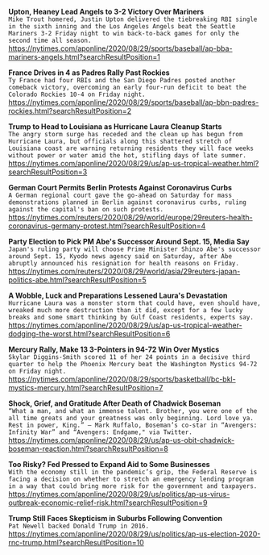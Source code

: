 **Upton, Heaney Lead Angels to 3-2 Victory Over Mariners**\
`Mike Trout homered, Justin Upton delivered the tiebreaking RBI single in the sixth inning and the Los Angeles Angels beat the Seattle Mariners 3-2 Friday night to win back-to-back games for only the second time all season.`\
https://nytimes.com/aponline/2020/08/29/sports/baseball/ap-bba-mariners-angels.html?searchResultPosition=1

**France Drives in 4 as Padres Rally Past Rockies**\
`Ty France had four RBIs and the San Diego Padres posted another comeback victory, overcoming an early four-run deficit to beat the Colorado Rockies 10-4 on Friday night.`\
https://nytimes.com/aponline/2020/08/29/sports/baseball/ap-bbn-padres-rockies.html?searchResultPosition=2

**Trump to Head to Louisiana as Hurricane Laura Cleanup Starts**\
`The angry storm surge has receded and the clean up has begun from Hurricane Laura, but officials along this shattered stretch of Louisiana coast are warning returning residents they will face weeks without power or water amid the hot, stifling days of late summer.`\
https://nytimes.com/aponline/2020/08/29/us/ap-us-tropical-weather.html?searchResultPosition=3

**German Court Permits Berlin Protests Against Coronavirus Curbs**\
`A German regional court gave the go-ahead on Saturday for mass demonstrations planned in Berlin against coronavirus curbs, ruling against the capital's ban on such protests.`\
https://nytimes.com/reuters/2020/08/29/world/europe/29reuters-health-coronavirus-germany-protest.html?searchResultPosition=4

**Party Election to Pick PM Abe's Successor Around Sept. 15, Media Say**\
`Japan's ruling party will choose Prime Minister Shinzo Abe's successor around Sept. 15, Kyodo news agency said on Saturday, after Abe abruptly announced his resignation for health reasons on Friday.`\
https://nytimes.com/reuters/2020/08/29/world/asia/29reuters-japan-politics-abe.html?searchResultPosition=5

**A Wobble, Luck and Preparations Lessened Laura's Devastation**\
`Hurricane Laura was a monster storm that could have, even should have, wreaked much more destruction than it did, except for a few lucky breaks and some smart thinking by Gulf Coast residents, experts say.`\
https://nytimes.com/aponline/2020/08/29/us/ap-us-tropical-weather-dodging-the-worst.html?searchResultPosition=6

**Mercury Rally, Make 13 3-Pointers in 94-72 Win Over Mystics**\
`Skylar Diggins-Smith scored 11 of her 24 points in a decisive third quarter to help the Phoenix Mercury beat the Washington Mystics 94-72 on Friday night.`\
https://nytimes.com/aponline/2020/08/29/sports/basketball/bc-bkl-mystics-mercury.html?searchResultPosition=7

**Shock, Grief, and Gratitude After Death of Chadwick Boseman**\
`“What a man, and what an immense talent. Brother, you were one of the all time greats and your greatness was only beginning. Lord love ya. Rest in power, King.” — Mark Ruffalo, Boseman’s co-star in “Avengers: Infinity War” and “Avengers: Endgame," via Twitter.`\
https://nytimes.com/aponline/2020/08/29/us/ap-us-obit-chadwick-boseman-reaction.html?searchResultPosition=8

**Too Risky? Fed Pressed to Expand Aid to Some Businesses**\
`With the economy still in the pandemic’s grip, the Federal Reserve is facing a decision on whether to stretch an emergency lending program in a way that could bring more risk for the government and taxpayers.`\
https://nytimes.com/aponline/2020/08/29/us/politics/ap-us-virus-outbreak-economic-relief-risk.html?searchResultPosition=9

**Trump Still Faces Skepticism in Suburbs Following Convention**\
`Pat Newell backed Donald Trump in 2016. `\
https://nytimes.com/aponline/2020/08/29/us/politics/ap-us-election-2020-rnc-trump.html?searchResultPosition=10

